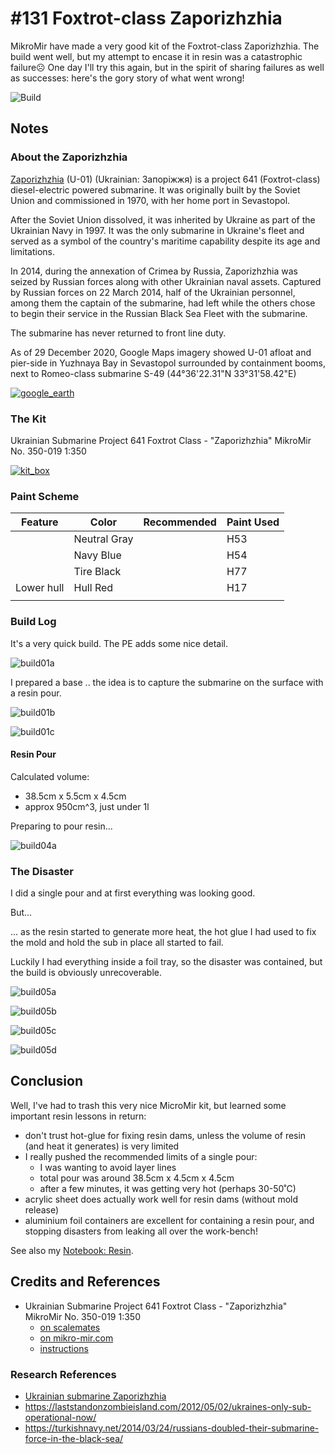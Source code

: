 # #131 Foxtrot-class Zaporizhzhia

MikroMir have made a very good kit of the Foxtrot-class Zaporizhzhia. The build went well, but my attempt to encase it in resin was a catastrophic failure☹ One day I'll try this again, but in the spirit of sharing failures as well as successes: here's the gory story of what went wrong!

![Build](./assets/Zaporizhzhia_build.jpg?raw=true)

## Notes

### About the Zaporizhzhia

[Zaporizhzhia](https://en.wikipedia.org/wiki/Ukrainian_submarine_Zaporizhzhia) (U-01) (Ukrainian: Запоріжжя) is a project 641 (Foxtrot-class) diesel-electric powered submarine. It was originally built by the Soviet Union and commissioned in 1970, with her home port in Sevastopol.

After the Soviet Union dissolved, it was inherited by Ukraine as part of the Ukrainian Navy in 1997. It was the only submarine in Ukraine's fleet and served as a symbol of the country's maritime capability despite its age and limitations.

In 2014, during the annexation of Crimea by Russia, Zaporizhzhia was seized by Russian forces along with other Ukrainian naval assets. Captured by Russian forces on 22 March 2014, half of the Ukrainian personnel, among them the captain of the submarine, had left while the others chose to begin their service in the Russian Black Sea Fleet with the submarine.

The submarine has never returned to front line duty.

As of 29 December 2020, Google Maps imagery showed U-01 afloat and pier-side in Yuzhnaya Bay in Sevastopol surrounded by containment booms, next to Romeo-class submarine S-49 (44°36'22.31"N  33°31'58.42"E)

[![google_earth](./assets/google_earth.jpg?raw=true)](https://maps.app.goo.gl/9YzbXDkk9yeQjd5p6)

### The Kit

Ukrainian Submarine Project 641 Foxtrot Class - "Zaporizhzhia" MikroMir No. 350-019 1:350

[![kit_box](./assets/kit_box.jpg)](https://www.scalemates.com/kits/mikromir-350-019-project-641-foxtrot-class-zaporizhzhia--949107)

### Paint Scheme

| Feature               | Color                | Recommended | Paint Used |
|-----------------------|----------------------|-------------|------------|
|                       | Neutral Gray         |             | H53        |
|                       | Navy Blue            |             | H54        |
|                       | Tire Black           |             | H77        |
| Lower hull            | Hull Red             |             | H17        |
|                       |                      |             |            |

### Build Log

It's a very quick build. The PE adds some nice detail.

![build01a](./assets/build01a.jpg?raw=true)

I prepared a base .. the idea is to capture the submarine on the surface with a resin pour.

![build01b](./assets/build01b.jpg?raw=true)

![build01c](./assets/build01c.jpg?raw=true)

#### Resin Pour

Calculated volume:

* 38.5cm x 5.5cm x 4.5cm
* approx 950cm^3, just under 1l

Preparing to pour resin...

![build04a](./assets/build04a.jpg?raw=true)

### The Disaster

I did a single pour and at first everything was looking good.

But...

... as the resin started to generate more heat, the hot glue I had used to fix the mold and hold the sub in place all started to fail.

Luckily I had everything inside a foil tray, so the disaster was contained,
but the build is obviously unrecoverable.

![build05a](./assets/build05a.jpg?raw=true)

![build05b](./assets/build05b.jpg?raw=true)

![build05c](./assets/build05c.jpg?raw=true)

![build05d](./assets/build05d.jpg?raw=true)

## Conclusion

Well, I've had to trash this very nice MicroMir kit, but learned some important resin lessons in return:

* don't trust hot-glue for fixing resin dams, unless the volume of resin (and heat it generates) is very limited
* I really pushed the recommended limits of a single pour:
    * I was wanting to avoid layer lines
    * total pour was around 38.5cm x 4.5cm x 4.5cm
    * after a few minutes, it was getting very hot (perhaps 30-50˚C)
* acrylic sheet does actually work well for resin dams (without mold release)
* aluminium foil containers are excellent for containing a resin pour, and stopping disasters from leaking all over the work-bench!

See also my [Notebook: Resin](/notebook/resin/).

## Credits and References

* Ukrainian Submarine Project 641 Foxtrot Class - "Zaporizhzhia" MikroMir No. 350-019 1:350
    * [on scalemates](https://www.scalemates.com/kits/mikromir-350-019-project-641-foxtrot-class-zaporizhzhia--949107)
    * [on mikro-mir.com](http://mikro-mir.com/en/ships-scales/1-350/170-project-641.html)
    * [instructions](./assets/350-019-instructions.pdf)

### Research References

* [Ukrainian submarine Zaporizhzhia](https://en.wikipedia.org/wiki/Ukrainian_submarine_Zaporizhzhia)
* <https://laststandonzombieisland.com/2012/05/02/ukraines-only-sub-operational-now/>
* <https://turkishnavy.net/2014/03/24/russians-doubled-their-submarine-force-in-the-black-sea/>
